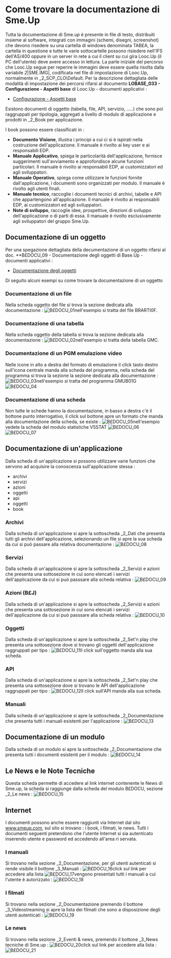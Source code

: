 # Come trovare la documentazione di Sme.Up
Tutta la documentazione di Sme.up è presente in file di testo, distribuiti insieme al software, integrati con immagini (schemi, disegni, screenshot) che devono risedere su una cartella di windows denominata TAB£A, la cartella in questione e tutte le varie sottocartelle possono risiedere nell'IFS dell'AS/400 oppure in un server in rete a cui il client su cui gira Looc.Up (il PC dell'utente) deve avere accesso in lettura.
La parte iniziale del percorso che Looc.Up segue per reperire le immagini deve essere quella risolta dalla variabile _2_|SME.IMG|, codificata nel file di impostazione di Looc.Up, normalmente in _2_SCP_CLO\Default. Per la descrizione dettagliata delle modalità di impostazione dei percorsi rifarsi al documento **LOBASE_033 - Configurazione - Aspetti base** di Looc.Up - documenti applicativi : 
- [Configurazione - Aspetti base](Sorgenti/DOC/TA/B£AMO/LOBASE_033)

Esistono documenti di oggetto (tabella, file, API, servizio, .....) che sono poi raggruppati per tipologia, aggregati a livello di modulo di applicazione e prodotti in _2_Book per applicazione.

I book possono essere classificati in : 
 * **Documento Visione**, illustra i principi a cui ci si è ispirati nella costruzione dell'applicazione. Il manuale è rivolto ai key user e ai responsabili EDP.
 * **Manuale Applicativo**, spiega le particolarità dell'applicazione, fornisce suggerimenti sull'avviamento e approfondisce alcune funzioni particolari. Il manuale è rivolto ai responsabili EDP, ai customizzatori ed agli sviluppatori.
 * **Manuale Operativo**, spiega come utilizzare le funzioni fornite dall'applicazione, i documenti sono organizzati per modulo. Il manuale è rivolto agli utenti finali.
 * **Manuale tecnico**, raccoglie i documenti tecnici di archivi, tabelle e API che appartengono all'applicazione. Il manuale è rivolto ai responsabili EDP, ai customizzatori ed agli sviluppatori.
 * **Note di sviluppo**, raccoglie idee, prospettive, direzioni di sviluppo dell'applicazione o di parti di essa. Il manuale è rivolto esclusivamente agli sviluppatori del gruppo Sme.Up.

## Documentazione di un oggetto
Per una spegazione dettagliata della decumentazione di un oggetto rifarsi al doc. **B£DOCU_09 - Documentazione degli oggetti di Base.Up - documenti applicativi : 
- [Documentazione degli oggetti](Sorgenti/DOC/TA/B£AMO/B£DOCU_09)

Di seguito alcuni esempi su come trovare la documentazione di un oggetto

### Documentazione di un file
Nella scheda oggetto del file si trova la sezione dedicata alla documentazione : 
![B£DOCU_01](http://localhost:3000/immagini/MBDOC_OPE-B£DOCU_80/BXDOCU_01.png)nell'esempio si tratta del file BRARTI0F.

### Documentazione di una tabella
Nella scheda oggetto della tabella si trova la sezione dedicata alla documentazione : 
![B£DOCU_02](http://localhost:3000/immagini/MBDOC_OPE-B£DOCU_80/BXDOCU_02.png)nell'esempio si tratta della tabella GMC.

### Documentazione di un PGM emulazione video
Nelle icone in alto a destra del formato di emulazione il click tasto destro sull'icona centrale manda alla scheda del programma, nella scheda del programma si trova la sezione la sezione dedicata alla documentazione : 
![B£DOCU_03](http://localhost:3000/immagini/MBDOC_OPE-B£DOCU_80/BXDOCU_03.png)nell'esempio si tratta del programma GMUB01G
![B£DOCU_04](http://localhost:3000/immagini/MBDOC_OPE-B£DOCU_80/BXDOCU_04.png)
### Documentazione di una scheda
Non tutte le schede hanno la documentazione, in basso a destra c'è il bottone punto interrogativo, il click sul bottone apre un formato che manda alla documentazione della scheda, se esiste : 
![B£DOCU_05](http://localhost:3000/immagini/MBDOC_OPE-B£DOCU_80/BXDOCU_05.png)nell'esempio vedete la scheda del modulo statistiche V5STAT
![B£DOCU_06](http://localhost:3000/immagini/MBDOC_OPE-B£DOCU_80/BXDOCU_06.png)![B£DOCU_07](http://localhost:3000/immagini/MBDOC_OPE-B£DOCU_80/BXDOCU_07.png)
## Documentazione di un'applicazione
Dalla scheda di un'applicazione si possono utilizzare varie funzioni che servono ad acquisire la conoscenza sull'applicazione stessa : 

- archivi
- servizi
- azioni
- oggetti
- api
- oggetti
- book


### Archivi
Dalla scheda di un'applicazione si apre la sottoscheda _2_Dati che presenta tutti gli archivi dell'applicazione, selezionando un file si apre la sua scheda da cui si può passare alla relativa  documentazione : 
![B£DOCU_08](http://localhost:3000/immagini/MBDOC_OPE-B£DOCU_80/BXDOCU_08.png)
### Servizi
Dalla scheda di un'applicazione si apre la sottoscheda _2_Servizi e azioni che presenta una sottosezione in cui sono elencati i servizi dell'applicazione da cui si può passsare alla scheda relativa : 
![B£DOCU_09](http://localhost:3000/immagini/MBDOC_OPE-B£DOCU_80/BXDOCU_09.png)
### Azioni (B£J)
Dalla scheda di un'applicazione si apre la sottoscheda _2_Servizi e azioni che presenta una sottosezione in cui sono elencati i servizi dell'applicazione da cui si può passsare alla scheda relativa : 
![B£DOCU_10](http://localhost:3000/immagini/MBDOC_OPE-B£DOCU_80/BXDOCU_10.png)
### Oggetti
Dalla scheda di un'applicazione si apre la sottoscheda _2_Set'n play che presenta una sottosezione dove si trovano gli oggetti dell'applicazione raggruppati per tipo : 
![B£DOCU_11](http://localhost:3000/immagini/MBDOC_OPE-B£DOCU_80/BXDOCU_11.png)Il click sull'oggetto manda alla sua scheda.

### API
Dalla scheda di un'applicazione si apre la sottoscheda _2_Set'n play che presenta una sottosezione dove si trovano le API dell'applicazione raggruppati per tipo : 
![B£DOCU_12](http://localhost:3000/immagini/MBDOC_OPE-B£DOCU_80/BXDOCU_12.png)Il click sull'API manda alla sua scheda.

### Manuali
Dalla scheda di un'applicazione si apre la sottoscheda _2_Documentazione che presenta tutti i manuali esistenti per l'applicazione : 
![B£DOCU_13](http://localhost:3000/immagini/MBDOC_OPE-B£DOCU_80/BXDOCU_13.png)
## Documentazione di un modulo
Dalla scheda di un modulo si apre la sottoscheda _2_Documentazione che presenta tutti i documenti esistenti per il modulo : 
![B£DOCU_14](http://localhost:3000/immagini/MBDOC_OPE-B£DOCU_80/BXDOCU_14.png)
## Le News e le Note Tecniche
Questa scheda permette di accedere al link internet contenente le News di Sme.up, la scheda si raggiunge dalla scheda del modulo B£DOCU, sezione _2_Le news : 
![B£DOCU_15](http://localhost:3000/immagini/MBDOC_OPE-B£DOCU_80/BXDOCU_15.png)
## Internet
I documenti possono anche essere raggiunti via Internet dal sito www.smeup.com, sul sito si trovano :  i book, i filmati, le news.
Tutti i documenti seguenti pretendono che l'utente Internet si sia autenticato inserendo utente e password ed accedendo all'area ri servata.

### I manuali
Si trovano nella sezione _2_Documentazione, per gli utenti autenticati si rende visibile il bottone _3_Manuali : 
![B£DOCU_16](http://localhost:3000/immagini/MBDOC_OPE-B£DOCU_80/BXDOCU_16.png)click sul link per accedere alla lista
![B£DOCU_17](http://localhost:3000/immagini/MBDOC_OPE-B£DOCU_80/BXDOCU_17.png)vengono presentati tutti i manuali a cui l'utente è autorizzato : 
![B£DOCU_18](http://localhost:3000/immagini/MBDOC_OPE-B£DOCU_80/BXDOCU_18.png)
### I filmati
Si trovano nella sezione _2_Documentazione premendo il bottone _3_Videostreaming si apre la lista dei filmati che sono a disposizione degli utenti autenticati : 
![B£DOCU_19](http://localhost:3000/immagini/MBDOC_OPE-B£DOCU_80/BXDOCU_19.png)
### Le news
Si trovano nella sezione _2_Eventi & news, premendo il bottone _3_News tecniche di Sme.up : 
![B£DOCU_20](http://localhost:3000/immagini/MBDOC_OPE-B£DOCU_80/BXDOCU_20.png)click sul link per accedere alla lista : 
![B£DOCU_21](http://localhost:3000/immagini/MBDOC_OPE-B£DOCU_80/BXDOCU_21.png)